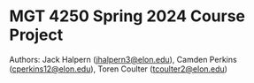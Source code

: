 # MGT 4250 Spring 2024 Course Project
Authors: Jack Halpern (jhalpern3@elon.edu), Camden Perkins (cperkins12@elon.edu), Toren Coulter (tcoulter2@elon.edu)
